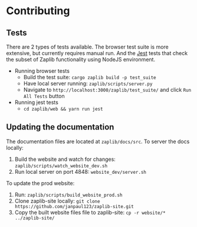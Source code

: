 # Contributing

## Tests

There are 2 types of tests available. The browser test suite is more extensive, but currently requires manual run. And the [Jest](https://jestjs.io/) tests that check the subset of Zaplib functionality using NodeJS environment.

* Running browser tests
  * Build the test suite: `cargo zaplib build -p test_suite`
  * Have local server running: `zaplib/scripts/server.py`
  * Navigate to `http://localhost:3000/zaplib/test_suite/` and click `Run All Tests` button
* Running jest tests
  * `cd zaplib/web && yarn run jest`

## Updating the documentation

The documentation files are located at `zaplib/docs/src`. To server the docs locally:

1. Build the website and watch for changes: `zaplib/scripts/watch_website_dev.sh` 
2. Run local server on port 4848: `website_dev/server.sh` 

To update the prod website:

1. Run: `zaplib/scripts/build_website_prod.sh`
2. Clone zaplib-site locally: `git clone https://github.com/janpaul123/zaplib-site.git`
3. Copy the built website files file to zaplib-site: `cp -r website/* ../zaplib-site/`
